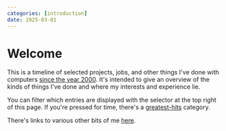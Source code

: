 ```yaml
---
categories: [introduction]
date: 2025-03-01
---
```


# Welcome

This is a timeline of selected projects, jobs, and other things I've done with computers [since the year 2000](#codemasters). It's intended to give an overview of the kinds of things I've done and where my interests and experience lie.

You can filter which entries are displayed with the selector at the top right of this page. If you're pressed for time, there's a [greatest-hits](#greatest-hits) category.

There's links to various other bits of me [here](/).
